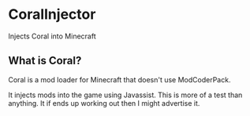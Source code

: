 # CoralInjector
Injects Coral into Minecraft

## What is Coral?
Coral is a mod loader for Minecraft that doesn't use ModCoderPack.

It injects mods into the game using Javassist. This is more of a test than anything. It if ends up working out then I might advertise it.

